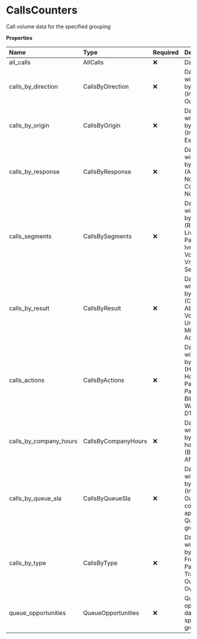# CallsCounters

Call volume data for the specified grouping

**Properties**

| Name                   | Type                | Required | Description                                                                                                                  |
| :--------------------- | :------------------ | :------- | :--------------------------------------------------------------------------------------------------------------------------- |
| all_calls              | AllCalls            | ❌       | Data for all calls                                                                                                           |
| calls_by_direction     | CallsByDirection    | ❌       | Data for calls with breakdown by direction (Inbound, Outbound)                                                               |
| calls_by_origin        | CallsByOrigin       | ❌       | Data for calls with breakdown by origin (Internal, External)                                                                 |
| calls_by_response      | CallsByResponse     | ❌       | Data for calls with breakdown by response (Answered, NotAnswered, Connected, NotConnected)                                   |
| calls_segments         | CallsBySegments     | ❌       | Data for calls with breakdown by segments (Ringing, LiveTalk, Hold, Park, Transfer, IvrPrompt, Voicemail, VmGreeting, Setup) |
| calls_by_result        | CallsByResult       | ❌       | Data for calls with breakdown by result (Completed, Abandoned, Voicemail, Unknown, Missed, Accepted)                         |
| calls_actions          | CallsByActions      | ❌       | Data for calls with breakdown by action (HoldOff, HoldOn, ParkOn, ParkOff, BlindTransfer, WarmTransfer, DTMFTransfer)        |
| calls_by_company_hours | CallsByCompanyHours | ❌       | Data for calls with breakdown by company hours (BusinessHours, AfterHours)                                                   |
| calls_by_queue_sla     | CallsByQueueSla     | ❌       | Data for calls with breakdown by queue SLA (InSLA, OutSLA). This counter is only applicable to Queues grouping               |
| calls_by_type          | CallsByType         | ❌       | Data for calls with breakdown by type (Direct, FromQueue, ParkRetrieval, Transferred, Outbound, Overflow)                    |
| queue_opportunities    | QueueOpportunities  | ❌       | Queue opportunities data for the specified grouping                                                                          |

<!-- This file was generated by liblab | https://liblab.com/ -->
